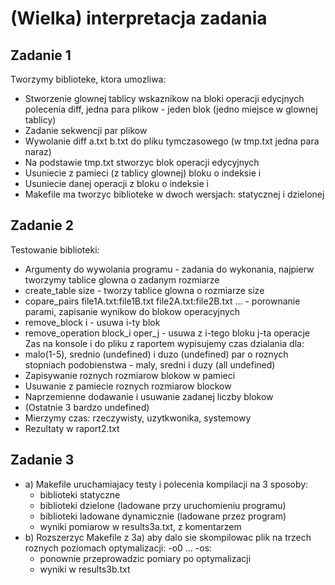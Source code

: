 # (Wielka) interpretacja zadania


## Zadanie 1
Tworzymy biblioteke, ktora umozliwa:  
* Stworzenie glownej tablicy wskaznikow na bloki operacji edycjnych polecenia diff, jedna para plikow - jeden blok (jedno miejsce w glownej tablicy)
* Zadanie sekwencji par plikow
* Wywolanie diff a.txt b.txt do pliku tymczasowego (w tmp.txt jedna para naraz)
* Na podstawie tmp.txt stworzyc blok operacji edycyjnych
* Usuniecie z pamieci (z tablicy glownej) bloku o indeksie i
* Usuniecie danej operacji z bloku o indeksie i
* Makefile ma tworzyc biblioteke w dwoch wersjach: statycznej i dzielonej

## Zadanie 2
Testowanie biblioteki:  
* Argumenty do wywolania programu - zadania do wykonania, najpierw tworzymy tablice glowna o zadanym rozmiarze
* create_table size - tworzy tablice glowna o rozmiarze size
* copare_pairs file1A.txt:file1B.txt file2A.txt:file2B.txt ... - porownanie parami, zapisanie wynikow do blokow operacyjnych
* remove_block i - usuwa i-ty blok
* remove_operation block_i oper_j - usuwa z i-tego bloku j-ta operacje
Zas na konsole i do pliku z raportem wypisujemy czas dzialania dla:  
* malo(1-5), srednio (undefined) i duzo (undefined) par o roznych stopniach podobienstwa - maly, sredni i duzy (all undefined)
* Zapisywanie roznych rozmiarow blokow w pamieci
* Usuwanie z pamiecie roznych rozmiarow blockow
* Naprzemienne dodawanie i usuwanie zadanej liczby blokow
* (Ostatnie 3 bardzo undefined)
* Mierzymy czas: rzeczywisty, uzytkwonika, systemowy
* Rezultaty w raport2.txt

## Zadanie 3  
* a) Makefile uruchamiajacy testy i polecenia kompilacji na 3 sposoby:  
    + biblioteki statyczne
    + biblioteki dzielone (ladowane przy uruchomieniu programu)
    + biblioteki ladowane dynamicznie (ladowane przez program)
    + wyniki pomiarow w results3a.txt, z komentarzem
* b) Rozszerzyc Makefile z 3a) aby dalo sie skompilowac plik na trzech roznych poziomach optymalizacji: -o0 ... -os:
    + ponownie przeprowadzic pomiary po optymalizacji
    + wyniki w results3b.txt
    
